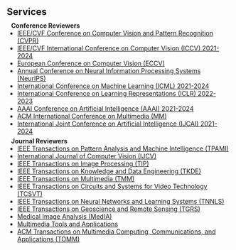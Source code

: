 <div class="justify-text-70" style="display: inline-block; margin-bottom: 20px;">
  <h1 id="invited-talks"></h1>
  <h2 style="margin: 60px 0px 10px;">Services</h2>

  <h4 style="margin: 0 10px 0;">Conference Reviewers</h4>
  <ul style="margin:0 0 5px;">
    <li><a href="http://cvpr2023.thecvf.com/"><autocolor>IEEE/CVF Conference on Computer Vision and Pattern Recognition (CVPR)</autocolor></a></li>
    <li><a href="http://iccv2023.thecvf.com/"><autocolor>IEEE/CVF International Conference on Computer Vision (ICCV) 2021-2024</autocolor></a></li>
    <li><a href="https://eccv2022.ecva.net/"><autocolor>European Conference on Computer Vision (ECCV)</autocolor></a></li>
    <li><a href="https://neurips.cc/Conferences/2023"><autocolor>Annual Conference on Neural Information Processing Systems (NeurIPS)</autocolor></a></li>
    <li><a href="https://icml.cc/Conferences/2024"><autocolor>International Conference on Machine Learning (ICML) 2021-2024</autocolor></a></li>
    <li><a href="https://iclr.cc/Conferences/2023"><autocolor>International Conference on Learning Representations (ICLR) 2022-2023</autocolor></a></li>
    <li><a href="https://aaai.org/Conferences/AAAI-24/"><autocolor>AAAI Conference on Artificial Intelligence (AAAI) 2021-2024</autocolor></a></li>
    <li><a href="https://2023.acmmm.org/"><autocolor>ACM International Conference on Multimedia (MM)</autocolor></a></li>
    <li><a href="https://ijcai.org/"><autocolor>International Joint Conference on Artificial Intelligence (IJCAI) 2021-2024</autocolor></a></li>
</ul>

  <h4 style="margin: 0 10px 0;">Journal Reviewers</h4>
  <ul style="margin:0 0 20px;">
    <li><a href="https://www.computer.org/csdl/journal/tp"><autocolor>IEEE Transactions on Pattern Analysis and Machine Intelligence (TPAMI)</autocolor></a></li>
    <li><a href="https://www.springer.com/journal/11263"><autocolor>International Journal of Computer Vision (IJCV)</autocolor></a></li>
    <li><a href="https://signalprocessingsociety.org/publications-resources/ieee-transactions-image-processing"><autocolor>IEEE Transactions on Image Processing (TIP)</autocolor></a></li>
    <li><a href="https://www.computer.org/csdl/journal/tk"><autocolor>IEEE Transactions on Knowledge and Data Engineering (TKDE)</autocolor></a></li>
    <li><a href="https://signalprocessingsociety.org/publications-resources/ieee-transactions-multimedia"><autocolor>IEEE Transactions on Multimedia (TMM)</autocolor></a></li>
    <li><a href="https://ieee-cas.org/publications/ieee-transactions-circuits-and-systems-video-technology"><autocolor>IEEE Transactions on Circuits and Systems for Video Technology (TCSVT)</autocolor></a></li>
    <li><a href="https://cis.ieee.org/publications/t-neural-networks-and-learning-systems"><autocolor>IEEE Transactions on Neural Networks and Learning Systems (TNNLS)</autocolor></a></li>
    <li><a href="https://ieeexplore.ieee.org/xpl/RecentIssue.jsp?punumber=36"><autocolor>IEEE Transactions on Geoscience and Remote Sensing (TGRS)</autocolor></a></li>
    <li><a href="https://www.sciencedirect.com/journal/medical-image-analysis"><autocolor>Medical Image Analysis (MedIA)</autocolor></a></li>
    <li><a href="https://www.springer.com/journal/11042"><autocolor>Multimedia Tools and Applications</autocolor></a></li>
    <li><a href="https://dl.acm.org/journal/tomm"><autocolor>ACM Transactions on Multimedia Computing, Communications, and Applications (TOMM)</autocolor></a></li>
  </ul>
</div>
